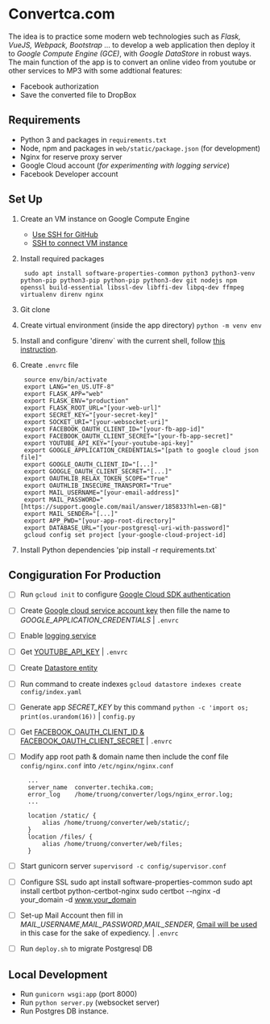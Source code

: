 # Convertca.com

The idea is to practice some modern web technologies such as _Flask, VueJS, Webpack, Bootstrap_ ... to develop a web application then deploy it to _Google Compute Engine (GCE)_, with _Google DataStore_ in robust ways. The main function of the app is to convert an online video from youtube or other services to MP3 with some addtional features:

- Facebook authorization
- Save the converted file to DropBox

## Requirements

- Python 3 and packages in `requirements.txt`
- Node, npm and packages in `web/static/package.json` (for development)
- Nginx for reserve proxy server
- Google Cloud account (*for experimenting with logging service*)
- Facebook Developer account

## Set Up

1. Create an VM instance on Google Compute Engine
    - [Use SSH for GitHub](https://help.github.com/en/github/authenticating-to-github/connecting-to-github-with-ssh)
    - [SSH to connect VM instance](https://docs.microsoft.com/en-us/azure/virtual-machines/linux/create-ssh-keys-detailed)
2. Install required packages

        sudo apt install software-properties-common python3 python3-venv python-pip python3-pip python-pip python3-dev git nodejs npm openssl build-essential libssl-dev libffi-dev libpq-dev ffmpeg virtualenv direnv nginx

3. Git clone
4. Create virtual environment (inside the app directory) `python -m venv env`
5. Install and configure 'direnv` with the current shell, follow [this instruction](https://direnv.net/docs/hook.html).
6. Create `.envrc` file

        source env/bin/activate
        export LANG="en_US.UTF-8"
        export FLASK_APP="web"
        export FLASK_ENV="production"
        export FLASK_ROOT_URL="[your-web-url]"
        export SECRET_KEY="[your-secret-key]"      
        export SOCKET_URI="[your-websocket-uri]"        
        export FACEBOOK_OAUTH_CLIENT_ID="[your-fb-app-id]"
        export FACEBOOK_OAUTH_CLIENT_SECRET="[your-fb-app-secret]"
        export YOUTUBE_API_KEY="[your-youtube-api-key]"
        export GOOGLE_APPLICATION_CREDENTIALS="[path to google cloud json file]"
        export GOOGLE_OAUTH_CLIENT_ID="[...]"
        export GOOGLE_OAUTH_CLIENT_SECRET="[...]"
        export OAUTHLIB_RELAX_TOKEN_SCOPE="True"
        export OAUTHLIB_INSECURE_TRANSPORT="True"        
        export MAIL_USERNAME="[your-email-address]"
        export MAIL_PASSWORD="[https://support.google.com/mail/answer/185833?hl=en-GB]"
        export MAIL_SENDER="[...]"
        export APP_PWD="[your-app-root-directory]"       
        export DATABASE_URL="[your-postgresql-uri-with-password]"
        gcloud config set project [your-google-cloud-project-id]

7. Install Python dependencies 'pip install -r requirements.txt`

## Congiguration For Production

- [ ] Run `gcloud init` to configure [Google Cloud SDK authentication](https://cloud.google.com/sdk/docs/authorizing)
- [ ] Create [Google cloud service account key](https://console.cloud.google.com/apis/credentials/serviceaccountkey) then fille the name to _GOOGLE_APPLICATION_CREDENTIALS_ | `.envrc`
- [ ] Enable [logging service](https://console.developers.google.com/apis/api/logging.googleapis.com/overview?project=528683999125)
- [ ] Get [YOUTUBE_API_KEY](https://developers.google.com/youtube/v3/getting-started) | `.envrc`
- [ ] Create [Datastore entity](https://console.cloud.google.com/datastore/welcome)
- [ ] Run command to create indexes `gcloud datastore indexes create config/index.yaml`
- [ ] Generate app _SECRET_KEY_ by this command `python -c 'import os; print(os.urandom(16))` | `config.py`
- [ ] Get [FACEBOOK_OAUTH_CLIENT_ID & FACEBOOK_OAUTH_CLIENT_SECRET](https://developers.facebook.com/) | `.envrc`
- [ ] Modify app root path & domain name then include the conf file `config/nginx.conf` into `/etc/nginx/nginx.conf`

        ...
        server_name  converter.techika.com;
        error_log    /home/truong/converter/logs/nginx_error.log;
        ...

        location /static/ {
            alias /home/truong/converter/web/static/;
        }
        location /files/ {
            alias /home/truong/converter/web/files;
        }

- [ ] Start gunicorn server `supervisord -c config/supervisor.conf`
- [ ] Configure SSL
        sudo apt install software-properties-common
        sudo apt install certbot python-certbot-nginx
        sudo certbot --nginx -d your_domain -d www.your_domain

- [ ] Set-up Mail Account then fill in _MAIL_USERNAME_,_MAIL_PASSWORD_,_MAIL_SENDER_, [Gmail will be used](https://support.google.com/mail/answer/185833?hl=en) in this case for the sake of expediency. | `.envrc`
- [ ] Run `deploy.sh` to migrate Postgresql DB

## Local Development

- Run `gunicorn wsgi:app` (port 8000)
- Run `python server.py` (websocket server)
- Run Postgres DB instance.
  